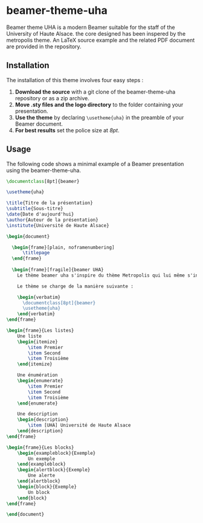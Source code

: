 # beamer-theme-uha

Beamer theme UHA is a modern Beamer suitable for the staff of the University of Haute Alsace. the core designed has been inspered by the metropolis theme. An LaTeX source example and the related PDF document are provided in the repository.

## Installation
The installation of this theme involves four easy steps :
1. **Download the source** with a git clone of the beamer-theme-uha repository or as a zip archive.
2. **Move .sty files and the logo directory** to the folder containing your presentation. 
3. **Use the theme** by declaring `\usetheme{uha}` in the preamble of your Beamer document. 
4. **For best results** set the police size at *8pt*.


## Usage 

The following code shows a minimal example of a Beamer presentation using the beamer-theme-uha.
``` latex
\documentclass[8pt]{beamer}

\usetheme{uha}

\title{Titre de la présentation}
\subtitle{Sous-titre}
\date{Date d'aujourd'hui}
\author{Auteur de la présentation}
\institute{Université de Haute Alsace}

\begin{document}

  \begin{frame}[plain, noframenumbering]
	  \titlepage
  \end{frame}
  
  \begin{frame}[fragile]{beamer UHA}
    Le thème beamer uha s'inspire du thème Metropolis qui lui même s'inspire du thème HSRM de Benjamin Weiss.

    Le thème se charge de la manière suivante :

    \begin{verbatim}
      \documentclass[8pt]{beamer}
      \usetheme{uha}
    \end{verbatim}
\end{frame}

\begin{frame}{Les listes}
	Une liste
	\begin{itemize}
		\item Premier
		\item Second
		\item Troisième
	\end{itemize}

	Une énumération
	\begin{enumerate}
		\item Premier
		\item Second
		\item Troisième
	\end{enumerate}

	Une description
	\begin{description}
		\item [UHA] Université de Haute Alsace
	\end{description}
\end{frame}

\begin{frame}{Les blocks}
	\begin{exampleblock}{Exemple}
		Un exemple
	\end{exampleblock}
	\begin{alertblock}{Exemple}
		Une alerte
	\end{alertblock}
	\begin{block}{Exemple}
		Un block
	\end{block}
\end{frame}

\end{document}

```


